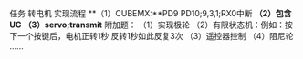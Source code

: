 任务 转电机
实现流程
**（1）CUBEMX:**PD9 PD10;9,3,1;RX0中断
**（2）包含UC**
**（3）servo;transmit**
附加题：
（1）实现极轮
（2）有限状态机：例如：按下一个按键后，电机正转1秒 反转1秒如此反复3次
（3）遥控器控制
（4）阻尼轮
......